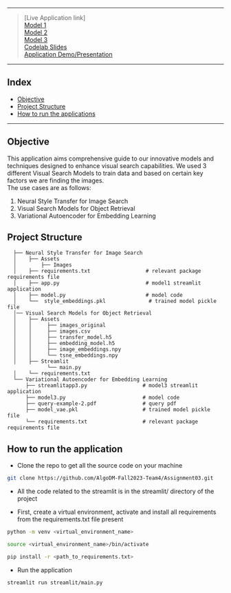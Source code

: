 
----- 
> [Live Application link]<br>
> [Model 1](https://model1.streamlit.app/) <br>
> [Model 2]() <br>
> [Model 3](https://model3.streamlit.app/) <br>
> [Codelab Slides](https://codelabs-preview.appspot.com/?file_id=1FCJP5iOxU3BNZ887LejyLGaVKoYz8_n02kPSXLtGNrs/edit?addon_store#0) <br>
> [Application Demo/Presentation](https://drive.google.com/drive/folders/1VJkW1CzJYtQMVyzfoMO9Ta0kdAgatWyE?usp=sharing)

----- 
## Index
  - [Objective](#objective)
  - [Project Structure](#project-structure)
  - [How to run the applications](#how-to-run-the-application-locally)
----- 

## Objective
This application aims comprehensive guide to our innovative models and techniques designed to enhance visual search capabilities.
We used 3 different Visual Search Models to train data and based on certain key factors we are finding the images.<br>
The use cases are as follows: <br>
1. Neural Style Transfer for Image Search
2. Visual Search Models for Object Retrieval
3. Variational Autoencoder for Embedding Learning

## Project Structure
```
  ├── Neural Style Transfer for Image Search
  │    ├── Assets                          
  │        ├── Images
  │    ├── requirements.txt                  # relevant package requirements file
  │    ├── app.py                            # model1 streamlit application
  │    ├── model.py                          # model code
  │    └──  style_embeddings.pkl              # trained model pickle file 
  │── Visual Search Models for Object Retrieval
  │    ├── Assets
  │    │     ├── images_original
  │    │     ├── images.csv
  │    │     ├── transfer_model.h5
  │    │     ├── embedding_model.h5
  │    │     ├── image_embeddings.npy
  │    │     └── tsne_embeddings.npy
  │    ├── Streamlit
             └── main.py
  │    └── requirements.txt
  └── Variational Autoencoder for Embedding Learning
      ├── streamlitapp3.py                  # model3 streamlit application    
      ├── model3.py                         # model code
      ├── query-example-2.pdf               # query pdf        
      ├── model_vae.pkl                     # trained model pickle file 
      └── requirements.txt                  # relevant package requirements file      
```
## How to run the application
- Clone the repo to get all the source code on your machine

```bash
git clone https://github.com/AlgoDM-Fall2023-Team4/Assignment03.git
```
- All the code related to the streamlit is in the streamlit/ directory of the project

- First, create a virtual environment, activate and install all requirements from the requirements.txt file present
```bash
python -m venv <virtual_environment_name>
```
```bash
source <virtual_environment_name>/bin/activate
```
```bash
pip install -r <path_to_requirements.txt>
```
- Run the application

```bash
streamlit run streamlit/main.py
```
